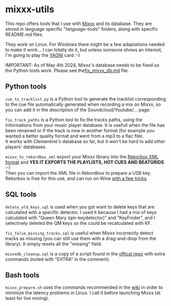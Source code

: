 # mixxx-utils

This repo offers tools that I use with [Mixxx](https://github.com/mixxxdj/mixxx) and its database. They are stored in language specific "*language*-tools" folders, along with specific README.md files.

They work on Linux. For Windows there might be a few adaptations needed to make it work… I can totally do it, but unless someone shows an interest, I'm going to play the [YAGNI](https://en.wikipedia.org/wiki/You_aren%27t_gonna_need_it) card :-)

IMPORTANT: As of May 4th 2024, Mixxx's database needs to be fixed so the Python tools work. Please see the[fix_mixxx_db.md](fix_mixxx_db.md) file.

## Python tools

`cue_to_tracklist.py` is a Python tool to generate the tracklist corresponding to the cue file automatically generated when recording a mix on Mixxx, so you can add it in the description of the Soundcloud/Youtube/… page.

`fix_track_paths` is a Python tool to fix the tracks paths, using the informations from your music player database. It is usefull when the file has been renamed or if the track is now in another format (for example you wanted a better quality format and went from a mp3 to a flac file).  
It works with Clementine's database so far, but it won't be hard to add other players' databases.

`mixxx_to_rekordbox_xml` export your Mixxx library into the [Rekorbox XML format](https://cdn.rekordbox.com/files/20200410160904/xml_format_list.pdf) and **YES IT EXPORTS THE PLAYLISTS, HOT CUES AND BEATGRIDS** :-)  
Then you can import the XML file in Rekordbox to prepare a USB key. Rekorbox is free for this use, and can run on Wine [with a few tricks](https://erhan.es/blog/running-pioneer-rekordbox-on-linux/).

## SQL tools  

`delete_old_keys.sql` is used when you got want to delete keys that are calculated with a specific detector. I used it because I had a mix of keys calculated with "Queen Mary (qm-keydetector)" and "KeyFinder", and I selectively deleted the QM keys so the could be recalculated with KF.  

`fix_false_missing_tracks.sql` is useful when Mixxx incorrectly detect tracks as missing (you can still use them with a drag-and-drop from the library). It simply resets all the "missing" field.  

`mixxxdb_cleanup.sql` is a copy of a script found in the [offical repo](https://github.com/mixxxdj/mixxx/tree/main/tools) with extra commands (noted with "EXTRA" in the comment).  

## Bash tools

`mixxx_prepare.sh` uses the commands recommended in the [wiki](https://github.com/mixxxdj/mixxx/wiki/Adjusting%20Audio%20Latency)
in order to minimize the latency problems in Linux. I call it before launching Mixxx (at least for live mixing).
